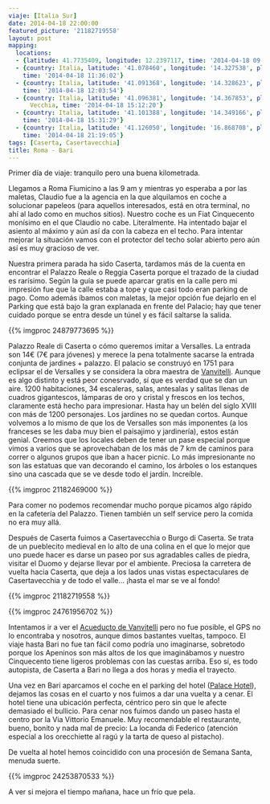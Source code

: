 ```yaml
---
viaje: [Italia Sur]
date: 2014-04-18 22:00:00
featured_picture: '21182719558'
layout: post
mapping:
  locations:
  - {latitude: 41.7735409, longitude: 12.2397117, time: '2014-04-18 09:00:00'}
  - {country: Italia, latitude: '41.078460', longitude: '14.327538', place: Caserta,
    time: '2014-04-18 11:36:02'}
  - {country: Italia, latitude: '41.091368', longitude: '14.328623', place: Sala,
    time: '2014-04-18 12:03:54'}
  - {country: Italia, latitude: '41.096381', longitude: '14.367853', place: Caserta
      Vecchia, time: '2014-04-18 15:12:20'}
  - {country: Italia, latitude: '41.101388', longitude: '14.349166', place: Caserta,
    time: '2014-04-18 15:31:29'}
  - {country: Italia, latitude: '41.126050', longitude: '16.868708', place: Bari,
    time: '2014-04-18 21:19:05'}
tags: [Caserta, Casertavecchia]
title: Roma - Bari
---
```

Primer día de viaje: tranquilo pero una buena kilometrada.

Llegamos a Roma Fiumicino a las 9 am y mientras yo esperaba a por las maletas, Claudio fue a la agencia en la que alquilamos en coche a solucionar papeleos (para aquellos interesados, está en otra terminal, no ahí al lado como en muchos sitios). Nuestro coche es un Fiat Cinquecento monísimo en el que Claudio no cabe. Literalmente. Ha intentado bajar el asiento al máximo y aún así da con la cabeza en el techo. Para intentar mejorar la situación vamos con el protector del techo solar abierto pero aún así es muy gracioso de ver.

Nuestra primera parada ha sido Caserta, tardamos más de la cuenta en encontrar el Palazzo Reale o Reggia Caserta porque el trazado de la ciudad es rarísimo. Según la guía se puede aparcar gratis en la calle pero mi impresión fue que la calle estaba a tope y que casi todo eran parking de pago. Como además íbamos con maletas, la mejor opción fue dejarlo en el Parking que está bajo la gran explanada en frente del Palacio; hay que tener cuidado porque se entra desde un túnel y es fácil saltarse la salida.

{{% imgproc 24879773695 %}}

Palazzo Reale di Caserta o cómo queremos imitar a Versalles. La entrada son 14€ (7€ para jóvenes) y merece la pena totalmente sacarse la entrada conjunta de jardines + palazzo. El palacio se construyó en 1751 para eclipsar el de Versalles y se considera la obra maestra de <a title="Luigi Vanvitelli, arquitecto" href="https://es.wikipedia.org/wiki/Luigi_Vanvitelli">Vanvitelli</a>. Aunque es algo distinto y está peor conesrvado, sí que es verdad que se dan un aire. 1200 habitaciones, 34 escaleras, salas, antesalas y salitas llenas de cuadros gigantescos, lámparas de oro y cristal y frescos en los techos, claramente está hecho para impresionar. Hasta hay un belén del siglo XVIII con más de 1200 personajes. Los jardines no se quedan cortos. Aunque volvemos a lo mismo de que los de Versalles son más imponentes (a los franceses se les daba muy bien el paisajimo y jardinería), estos están genial. Creemos que los locales deben de tener un pase especial porque vimos a varios que se aprovechaban de los más de 7 km de caminos para correr o algunos grupos que iban a hacer picnic. Lo más impresionante no son las estatuas que van decorando el camino, los árboles o los estanques sino una cascada que se ve desde todo el jardín. Increíble.

{{% imgproc 21182469000 %}}

Para comer no podemos recomendar mucho porque picamos algo rápido en la cafetería del Palazzo. Tienen también un self service pero la comida no era muy allá.

Después de Caserta fuimos a Casertavecchia o Burgo di Caserta. Se trata de un pueblecito medieval en lo alto de una colina en el que lo mejor que uno puede hacer es darse un paseo por sus agradables calles de piedra, visitar el Duomo y dejarse llevar por el ambiente. Preciosa la carretera de vuelta hacia Caserta, que deja a los lados unas vistas espectaculares de Casertavecchia y de todo el valle... ¡hasta el mar se ve al fondo!

{{% imgproc 21182719558 %}}

{{% imgproc 24761956702 %}}

Intentamos ir a ver el <a title="Acueducto de Vanvitelli" href="https://es.wikipedia.org/wiki/Acueducto_Carolino">Acueducto de Vanvitelli</a> pero no fue posible, el GPS no lo encontraba y nosotros, aunque dimos bastantes vueltas, tampoco. El viaje hasta Bari no fue tan fácil como podría uno imaginarse, sobretodo porque los Apeninos son más altos de los que imaginábamos y nuestro Cinquecento tiene ligeros problemas con las cuestas arriba. Eso sí, es todo autopista, de Caserta a Bari no llega a dos horas y media el trayecto.

Una vez en Bari aparcamos el coche en el parking del hotel (<a href="https://www.palacehotel-bari.com">Palace Hotel</a>), dejamos las cosas en el cuarto y nos fuimos a dar una vuelta y a cenar. El hotel tiene una ubicación perfecta, céntrico pero sin que le afecte demasiado el bullicio. Para cenar nos fuimos dando un paseo hasta el centro por la Via Vittorio Emanuele. Muy recomendable el restaurante, bueno, bonito y nada mal de precio: La locanda di Federico (atención especial a los orecchiette al ragú y la tarta de queso al pistacho).

De vuelta al hotel hemos coincidido con una procesión de Semana Santa, menuda suerte.

{{% imgproc 24253870533 %}}

A ver si mejora el tiempo mañana, hace un frío que pela.